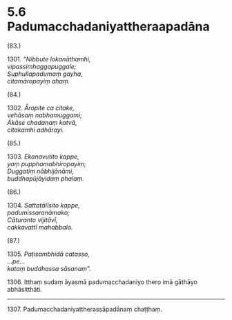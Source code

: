 

# 5.6 Padumacchadaniyattheraapadāna



(83.)

1301\. _“Nibbute lokanāthamhi,_  
_vipassimhaggapuggale;_  
_Suphullapadumaṃ gayha,_  
_citamāropayiṃ ahaṃ._  


(84.)

1302\. _Āropite ca citake,_  
_vehāsaṃ nabhamuggami;_  
_Ākāse chadanaṃ katvā,_  
_citakamhi adhārayi._  


(85.)

1303\. _Ekanavutito kappe,_  
_yaṃ pupphamabhiropayiṃ;_  
_Duggatiṃ nābhijānāmi,_  
_buddhapūjāyidaṃ phalaṃ._  


(86.)

1304\. _Sattatālīsito kappe,_  
_padumissaranāmako;_  
_Cāturanto vijitāvī,_  
_cakkavattī mahabbalo._  


(87.)

1305\. _Paṭisambhidā catasso,_  
_…pe…_  
_kataṃ buddhassa sāsanaṃ”._  


1306\. Itthaṃ sudaṃ āyasmā padumacchadaniyo thero imā gāthāyo abhāsitthāti.

---

1307\. Padumacchadaniyattherassāpadānaṃ chaṭṭhaṃ.





